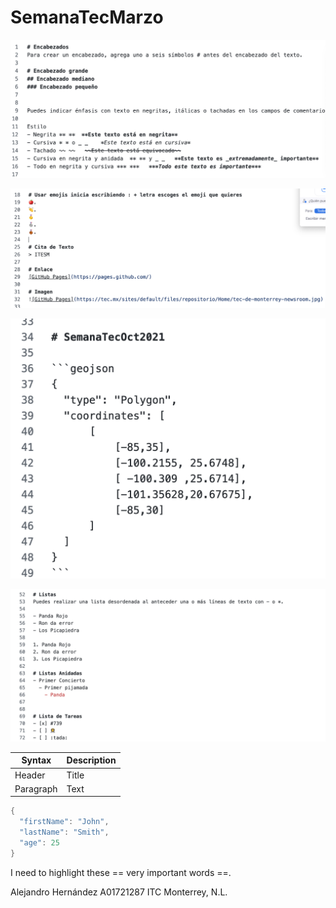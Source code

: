 # SemanaTecMarzo
![alt text](git1.png)

![alt text](git2.png)

![alt text](git3.png)


![alt text](git4.png)


| Syntax | Description |
| ----------- | ----------- |
| Header | Title |
| Paragraph | Text |


```c++
{
  "firstName": "John",
  "lastName": "Smith",
  "age": 25
}
```

I need to highlight these == very important words ==.

Alejandro Hernández A01721287
ITC
Monterrey, N.L.
